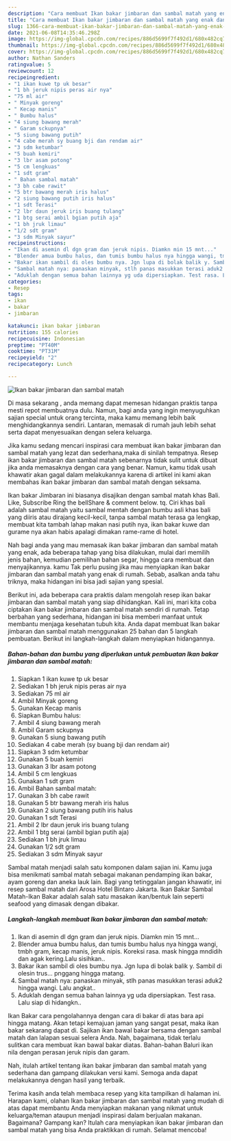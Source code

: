 ```yaml
---
description: "Cara membuat Ikan bakar jimbaran dan sambal matah yang enak dan Mudah Dibuat"
title: "Cara membuat Ikan bakar jimbaran dan sambal matah yang enak dan Mudah Dibuat"
slug: 1366-cara-membuat-ikan-bakar-jimbaran-dan-sambal-matah-yang-enak-dan-mudah-dibuat
date: 2021-06-08T14:35:46.298Z
image: https://img-global.cpcdn.com/recipes/886d5699f7f492d1/680x482cq70/ikan-bakar-jimbaran-dan-sambal-matah-foto-resep-utama.jpg
thumbnail: https://img-global.cpcdn.com/recipes/886d5699f7f492d1/680x482cq70/ikan-bakar-jimbaran-dan-sambal-matah-foto-resep-utama.jpg
cover: https://img-global.cpcdn.com/recipes/886d5699f7f492d1/680x482cq70/ikan-bakar-jimbaran-dan-sambal-matah-foto-resep-utama.jpg
author: Nathan Sanders
ratingvalue: 5
reviewcount: 12
recipeingredient:
- "1 ikan kuwe tp uk besar"
- "1 bh jeruk nipis peras air nya"
- "75 ml air"
- " Minyak goreng"
- " Kecap manis"
- " Bumbu halus"
- "4 siung bawang merah"
- " Garam sckupnya"
- "5 siung bawang putih"
- "4 cabe merah sy buang bji dan rendam air"
- "3 sdm ketumbar"
- "5 buah kemiri"
- "3 lbr asam potong"
- "5 cm lengkuas"
- "1 sdt gram"
- " Bahan sambal matah"
- "3 bh cabe rawit"
- "5 btr bawang merah iris halus"
- "2 siung bawang putih iris halus"
- "1 sdt Terasi"
- "2 lbr daun jeruk iris buang tulang"
- "1 btg serai ambil bgian putih aja"
- "1 bh jruk limau"
- "1/2 sdt gram"
- "3 sdm Minyak sayur"
recipeinstructions:
- "Ikan di asemin dl dgn gram dan jeruk nipis. Diamkn min 15 mnt..."
- "Blender amua bumbu halus, dan tumis bumbu halus nya hingga wangi, tmbh gram, kecap manis, jeruk nipis. Koreksi rasa. mask hingga mndidih dan agak kering.Lalu sisihkan.."
- "Bakar ikan sambil di oles bumbu nya. Jgn lupa di bolak balik y. Sambil di olesin trus... pnggang hingga matang."
- "Sambal matah nya: panaskan minyak, stlh panas masukkan terasi aduk2 hingga wangi. Lalu angkat.."
- "Aduklah dengan semua bahan lainnya yg uda dipersiapkan. Test rasa. Lalu siap di hidangkn.."
categories:
- Resep
tags:
- ikan
- bakar
- jimbaran

katakunci: ikan bakar jimbaran 
nutrition: 155 calories
recipecuisine: Indonesian
preptime: "PT40M"
cooktime: "PT31M"
recipeyield: "2"
recipecategory: Lunch

---
```



![Ikan bakar jimbaran dan sambal matah](https://img-global.cpcdn.com/recipes/886d5699f7f492d1/680x482cq70/ikan-bakar-jimbaran-dan-sambal-matah-foto-resep-utama.jpg)

Di masa  sekarang , anda memang dapat memesan hidangan praktis tanpa mesti repot membuatnya dulu. Namun, bagi anda yang ingin menyuguhkan sajian special untuk orang tercinta, maka kamu memang lebih baik menghidangkannya sendiri. Lantaran, memasak di rumah jauh lebih sehat serta dapat menyesuaikan dengan selera keluarga.

Jika kamu sedang mencari inspirasi cara membuat ikan bakar jimbaran dan sambal matah yang lezat dan sederhana,maka di sinilah tempatnya. Resep ikan bakar jimbaran dan sambal matah  sebenarnya tidak sulit untuk dibuat jika anda memasaknya dengan cara yang benar. Namun, kamu tidak usah khawatir akan gagal dalam melakukannya 
karena di artikel ini kami akan membahas ikan bakar jimbaran dan sambal matah dengan seksama.  

Ikan bakar Jimbaran ini biasanya disajikan dengan sambal matah khas Bali. Like, Subscribe Ring the bellShare &amp; comment below. tq. Ciri khas bali adalah sambal matah yaitu sambal mentah dengan bumbu asli khas bali yang diiris atau dirajang kecil-kecil, tanpa sambal matah terasa ga lengkap, membuat kita tambah lahap makan nasi putih nya, ikan bakar kuwe dan gurame nya akan habis apalagi dimakan rame-rame di hotel.

Nah bagi anda yang mau memasak ikan bakar jimbaran dan sambal matah yang enak, ada beberapa tahap yang bisa dilakukan, mulai dari memilih jenis bahan, kemudian pemilihan bahan segar, hingga cara membuat dan menyajikannya. kamu Tak perlu pusing jika mau menyiapkan ikan bakar jimbaran dan sambal matah yang enak di rumah. Sebab, asalkan anda  tahu triknya, maka hidangan ini bisa jadi sajian yang spesial.

Berikut ini, ada beberapa cara praktis  dalam mengolah resep ikan bakar jimbaran dan sambal matah yang siap dihidangkan. Kali ini, mari kita coba ciptakan ikan bakar jimbaran dan sambal matah sendiri di rumah. Tetap berbahan yang sederhana, hidangan ini bisa memberi manfaat untuk membantu menjaga kesehatan tubuh kita. Anda dapat membuat Ikan bakar jimbaran dan sambal matah menggunakan 25 bahan dan 5 langkah pembuatan. Berikut ini langkah-langkah dalam menyiapkan hidangannya.

<!--inarticleads1-->

##### Bahan-bahan dan bumbu yang diperlukan untuk pembuatan Ikan bakar jimbaran dan sambal matah:

1. Siapkan 1 ikan kuwe tp uk besar
1. Sediakan 1 bh jeruk nipis peras air nya
1. Sediakan 75 ml air
1. Ambil  Minyak goreng
1. Gunakan  Kecap manis
1. Siapkan  Bumbu halus:
1. Ambil 4 siung bawang merah
1. Ambil  Garam sckupnya
1. Gunakan 5 siung bawang putih
1. Sediakan 4 cabe merah (sy buang bji dan rendam air)
1. Siapkan 3 sdm ketumbar
1. Gunakan 5 buah kemiri
1. Gunakan 3 lbr asam potong
1. Ambil 5 cm lengkuas
1. Gunakan 1 sdt gram
1. Ambil  Bahan sambal matah:
1. Gunakan 3 bh cabe rawit
1. Gunakan 5 btr bawang merah iris halus
1. Gunakan 2 siung bawang putih iris halus
1. Gunakan 1 sdt Terasi
1. Ambil 2 lbr daun jeruk iris buang tulang
1. Ambil 1 btg serai (ambil bgian putih aja)
1. Sediakan 1 bh jruk limau
1. Gunakan 1/2 sdt gram
1. Sediakan 3 sdm Minyak sayur


Sambal matah menjadi salah satu komponen dalam sajian ini. Kamu juga bisa menikmati sambal matah sebagai makanan pendamping ikan bakar, ayam goreng dan aneka lauk lain. Bagi yang tetinggalan jangan khawatir, ini resep sambal matah dari Arosa Hotel Bintaro Jakarta. Ikan Bakar Sambal Matah-Ikan Bakar adalah salah satu masakan ikan/bentuk lain seperti seafood yang dimasak dengan dibakar. 

<!--inarticleads2-->

##### Langkah-langkah membuat Ikan bakar jimbaran dan sambal matah:

1. Ikan di asemin dl dgn gram dan jeruk nipis. Diamkn min 15 mnt...
1. Blender amua bumbu halus, dan tumis bumbu halus nya hingga wangi, tmbh gram, kecap manis, jeruk nipis. Koreksi rasa. mask hingga mndidih dan agak kering.Lalu sisihkan..
1. Bakar ikan sambil di oles bumbu nya. Jgn lupa di bolak balik y. Sambil di olesin trus... pnggang hingga matang.
1. Sambal matah nya: panaskan minyak, stlh panas masukkan terasi aduk2 hingga wangi. Lalu angkat..
1. Aduklah dengan semua bahan lainnya yg uda dipersiapkan. Test rasa. Lalu siap di hidangkn..


Ikan Bakar cara pengolahannya dengan cara di bakar di atas bara api hingga matang. Akan tetapi kemajuan jaman yang sangat pesat, maka ikan bakar sekarang dapat di. Sajikan ikan bawal bakar bersama dengan sambal matah dan lalapan sesuai selera Anda. Nah, bagaimana, tidak terlalu sulitkan cara membuat ikan bawal bakar diatas. Bahan-bahan Baluri ikan nila dengan perasan jeruk nipis dan garam. 

Nah, itulah artikel tentang  ikan bakar jimbaran dan sambal matah  yang sederhana dan gampang dilakukan versi kami. Semoga anda dapat melakukannya dengan hasil yang terbaik. 

Terima kasih anda telah membaca resep yang kita tampilkan di halaman ini. Harapan kami, olahan  Ikan bakar jimbaran dan sambal matah yang mudah di atas dapat membantu Anda menyiapkan makanan yang nikmat untuk keluarga/teman ataupun menjadi inspirasi dalam berjualan makanan. Bagaimana? Gampang kan? Itulah cara menyiapkan ikan bakar jimbaran dan sambal matah yang bisa Anda praktikkan di rumah. Selamat mencoba!

